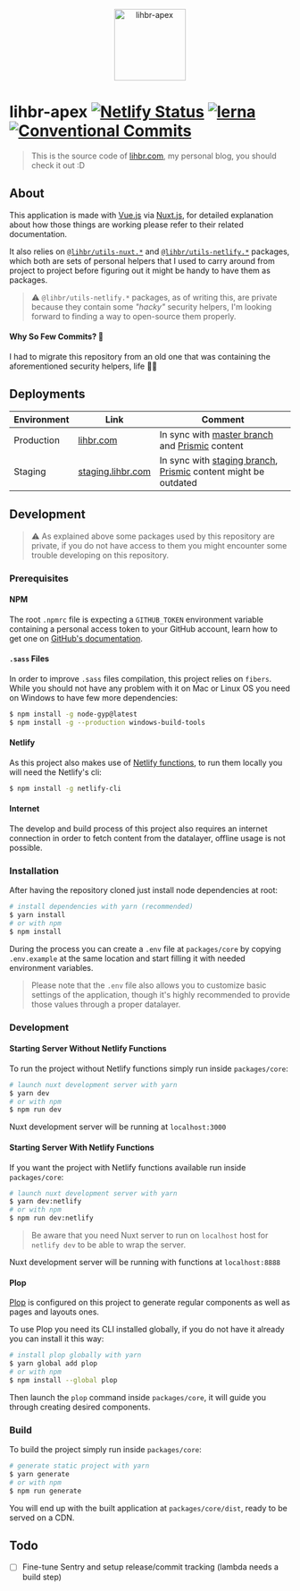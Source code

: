 <p align="center">
  <a href="https://lihbr.com">
    <img src="https://images.prismic.io/lihbr/9ad2155a-e425-4b98-995d-24c6fae3ac3d_logo.png?auto=compress,format" alt="lihbr-apex" height="128" />
  </a>
</p>

# lihbr-apex [![Netlify Status](https://api.netlify.com/api/v1/badges/b6c4b56f-2cfe-4762-a68f-6cf7d5c730e7/deploy-status)](https://app.netlify.com/sites/lihbr/deploys) [![lerna](https://img.shields.io/badge/maintained%20with-lerna-cc00ff.svg)](https://lerna.js.org/) [![Conventional Commits](https://img.shields.io/badge/Conventional%20Commits-1.0.0-yellow.svg)](https://conventionalcommits.org)

> This is the source code of [lihbr.com](https://lihbr.com), my personal blog, you should check it out :D

## About

This application is made with [Vue.js](https://vuejs.org) via [Nuxt.js](https://nuxtjs.org), for detailed explanation about how those things are working please refer to their related documentation.

It also relies on [`@lihbr/utils-nuxt.*`](https://github.com/lihbr/utils-nuxt) and [`@lihbr/utils-netlify.*`](https://github.com/lihbr/utils-netlify) packages, which both are sets of personal helpers that I used to carry around from project to project before figuring out it might be handy to have them as packages.

> :warning: `@lihbr/utils-netlify.*` packages, as of writing this, are private because they contain some _"hacky"_ security helpers, I'm looking forward to finding a way to open-source them properly.

#### Why So Few Commits? :thinking:

I had to migrate this repository from an old one that was containing the aforementioned security helpers, life :woman_shrugging:

## Deployments

| Environment | Link                                           | Comment                                                                                                                                  |
| ----------- | ---------------------------------------------- | ---------------------------------------------------------------------------------------------------------------------------------------- |
| Production  | [lihbr.com](https://lihbr.com)                 | In sync with [master branch](https://github.com/lihbr/lihbr-apex/tree/master) and [Prismic](https://prismic.io) content                  |
| Staging     | [staging.lihbr.com](https://staging.lihbr.com) | In sync with [staging branch](https://github.com/lihbr/lihbr-apex/tree/staging), [Prismic](https://prismic.io) content might be outdated |

## Development

> :warning: As explained above some packages used by this repository are private, if you do not have access to them you might encounter some trouble developing on this repository.

### Prerequisites

#### NPM

The root `.npmrc` file is expecting a `GITHUB_TOKEN` environment variable containing a personal access token to your GitHub account, learn how to get one on [GitHub's documentation](https://docs.github.com/en/free-pro-team@latest/github/authenticating-to-github/creating-a-personal-access-token).

#### `.sass` Files

In order to improve `.sass` files compilation, this project relies on `fibers`. While you should not have any problem with it on Mac or Linux OS you need on Windows to have few more dependencies:

```bash
$ npm install -g node-gyp@latest
$ npm install -g --production windows-build-tools
```

#### Netlify

<!-- Uncomment is using Netlify functions -->

As this project also makes use of [Netlify functions](https://docs.netlify.com/functions/overview), to run them locally you will need the Netlify's cli:

```bash
$ npm install -g netlify-cli
```

<!-- Uncomment if usage requires an internet connection -->

#### Internet

The develop and build process of this project also requires an internet connection in order to fetch content from the datalayer, offline usage is not possible.

### Installation

After having the repository cloned just install node dependencies at root:

```bash
# install dependencies with yarn (recommended)
$ yarn install
# or with npm
$ npm install
```

During the process you can create a `.env` file at `packages/core` by copying `.env.example` at the same location and start filling it with needed environment variables.

> Please note that the `.env` file also allows you to customize basic settings of the application, though it's highly recommended to provide those values through a proper datalayer.

### Development

#### Starting Server Without Netlify Functions

To run the project without Netlify functions simply run inside `packages/core`:

```bash
# launch nuxt development server with yarn
$ yarn dev
# or with npm
$ npm run dev
```

Nuxt development server will be running at `localhost:3000`

#### Starting Server With Netlify Functions

If you want the project with Netlify functions available run inside `packages/core`:

```bash
# launch nuxt development server with yarn
$ yarn dev:netlify
# or with npm
$ npm run dev:netlify
```

> Be aware that you need Nuxt server to run on `localhost` host for `netlify dev` to be able to wrap the server.

Nuxt development server will be running with functions at `localhost:8888`

#### Plop

[Plop](https://plopjs.com) is configured on this project to generate regular components as well as pages and layouts ones.

To use Plop you need its CLI installed globally, if you do not have it already you can install it this way:

```bash
# install plop globally with yarn
$ yarn global add plop
# or with npm
$ npm install --global plop
```

Then launch the `plop` command inside `packages/core`, it will guide you through creating desired components.

### Build

To build the project simply run inside `packages/core`:

```bash
# generate static project with yarn
$ yarn generate
# or with npm
$ npm run generate
```

You will end up with the built application at `packages/core/dist`, ready to be served on a CDN.

## Todo

- [ ] Fine-tune Sentry and setup release/commit tracking (lambda needs a build step)

<!--
- [x] Done item
- [ ] Todo item
-->
